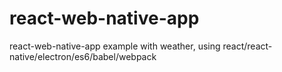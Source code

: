 # react-web-native-app
react-web-native-app example with weather, using react/react-native/electron/es6/babel/webpack
